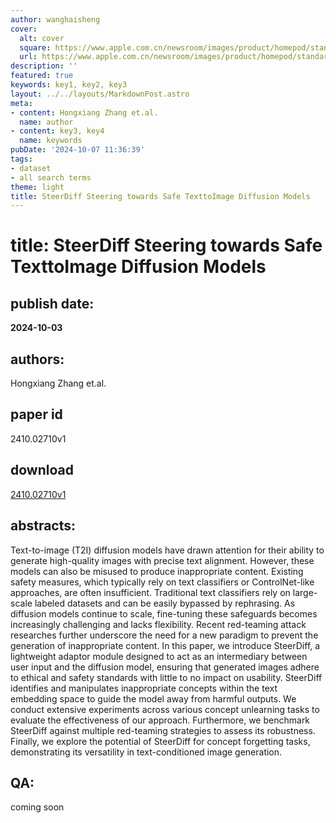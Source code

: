 ```yaml
---
author: wanghaisheng
cover:
  alt: cover
  square: https://www.apple.com.cn/newsroom/images/product/homepod/standard/Apple-HomePod-hero-230118_big.jpg.large_2x.jpg
  url: https://www.apple.com.cn/newsroom/images/product/homepod/standard/Apple-HomePod-hero-230118_big.jpg.large_2x.jpg
description: ''
featured: true
keywords: key1, key2, key3
layout: ../../layouts/MarkdownPost.astro
meta:
- content: Hongxiang Zhang et.al.
  name: author
- content: key3, key4
  name: keywords
pubDate: '2024-10-07 11:36:39'
tags:
- dataset
- all search terms
theme: light
title: SteerDiff Steering towards Safe TexttoImage Diffusion Models
---
```


# title: SteerDiff Steering towards Safe TexttoImage Diffusion Models 
## publish date: 
**2024-10-03** 
## authors: 
  Hongxiang Zhang et.al. 
## paper id
2410.02710v1
## download
[2410.02710v1](http://arxiv.org/abs/2410.02710v1)
## abstracts:
Text-to-image (T2I) diffusion models have drawn attention for their ability to generate high-quality images with precise text alignment. However, these models can also be misused to produce inappropriate content. Existing safety measures, which typically rely on text classifiers or ControlNet-like approaches, are often insufficient. Traditional text classifiers rely on large-scale labeled datasets and can be easily bypassed by rephrasing. As diffusion models continue to scale, fine-tuning these safeguards becomes increasingly challenging and lacks flexibility. Recent red-teaming attack researches further underscore the need for a new paradigm to prevent the generation of inappropriate content. In this paper, we introduce SteerDiff, a lightweight adaptor module designed to act as an intermediary between user input and the diffusion model, ensuring that generated images adhere to ethical and safety standards with little to no impact on usability. SteerDiff identifies and manipulates inappropriate concepts within the text embedding space to guide the model away from harmful outputs. We conduct extensive experiments across various concept unlearning tasks to evaluate the effectiveness of our approach. Furthermore, we benchmark SteerDiff against multiple red-teaming strategies to assess its robustness. Finally, we explore the potential of SteerDiff for concept forgetting tasks, demonstrating its versatility in text-conditioned image generation.
## QA:
coming soon
